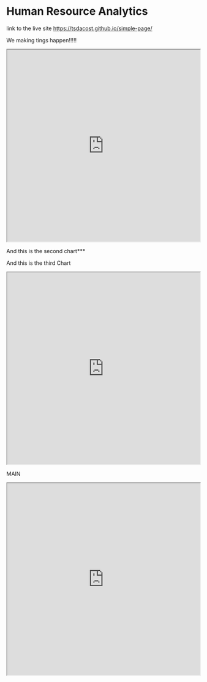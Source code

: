 # Human Resource Analytics

link to the live site https://tsdacost.github.io/simple-page/

We making tings happen!!!!!

<iframe src="https://public.tableau.com/views/DiversityDasboard/Dashboard2?:showVizHome=no&:embed=true" width="100%" height="500"></iframe>

And this is the second chart***



And this is the third Chart

<iframe src="https://public.tableau.com/views/DiversityDasboard1/DashboardMain?:showVizHome=no&:embed=true" width="100%" height="500"></iframe>

MAIN 
<iframe src="https://us.qlikcloud.com/edit/5c577d7714628b5e142e0ced?:showVizHome=no&:embed=true" width="100%" height="500"></iframe>
